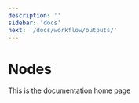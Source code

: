 ```yaml
---
description: ''
sidebar: 'docs'
next: '/docs/workflow/outputs/'
---
```


# Nodes

This is the documentation home page